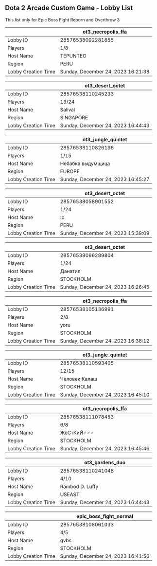 ## Dota 2 Arcade Custom Game - Lobby List

This list only for Epic Boss Fight Reborn and Overthrow 3

|  | ot3_necropolis_ffa |
| ------ | ------ |
| Lobby ID | 28576538092281855 |
| Players | 1/8 |
| Host Name | TEPUNTEO |
| Region | PERU |
| Lobby Creation Time | Sunday, December 24, 2023 16:21:38 |


|  | ot3_desert_octet |
| ------ | ------ |
| Lobby ID | 28576538110245233 |
| Players | 13/24 |
| Host Name | Salival |
| Region | SINGAPORE |
| Lobby Creation Time | Sunday, December 24, 2023 16:44:43 |


|  | ot3_jungle_quintet |
| ------ | ------ |
| Lobby ID | 28576538110826196 |
| Players | 1/15 |
| Host Name | Небабка выдумщицa |
| Region | EUROPE |
| Lobby Creation Time | Sunday, December 24, 2023 16:45:27 |


|  | ot3_desert_octet |
| ------ | ------ |
| Lobby ID | 28576538058901552 |
| Players | 1/24 |
| Host Name | :p |
| Region | PERU |
| Lobby Creation Time | Sunday, December 24, 2023 15:39:09 |


|  | ot3_desert_octet |
| ------ | ------ |
| Lobby ID | 28576538096289804 |
| Players | 1/24 |
| Host Name | Данатил |
| Region | STOCKHOLM |
| Lobby Creation Time | Sunday, December 24, 2023 16:26:45 |


|  | ot3_necropolis_ffa |
| ------ | ------ |
| Lobby ID | 28576538105136991 |
| Players | 2/8 |
| Host Name | yoru |
| Region | STOCKHOLM |
| Lobby Creation Time | Sunday, December 24, 2023 16:38:12 |


|  | ot3_jungle_quintet |
| ------ | ------ |
| Lobby ID | 28576538110593405 |
| Players | 12/15 |
| Host Name | Человек Калаш |
| Region | STOCKHOLM |
| Lobby Creation Time | Sunday, December 24, 2023 16:45:10 |


|  | ot3_necropolis_ffa |
| ------ | ------ |
| Lobby ID | 28576538111078453 |
| Players | 6/8 |
| Host Name | ЖёСтКиЙ♂♂♂ |
| Region | STOCKHOLM |
| Lobby Creation Time | Sunday, December 24, 2023 16:45:46 |


|  | ot3_gardens_duo |
| ------ | ------ |
| Lobby ID | 28576538110241048 |
| Players | 4/10 |
| Host Name | Rambod D. Luffy |
| Region | USEAST |
| Lobby Creation Time | Sunday, December 24, 2023 16:44:43 |


|  | epic_boss_fight_normal |
| ------ | ------ |
| Lobby ID | 28576538108061033 |
| Players | 4/5 |
| Host Name | gvbs |
| Region | STOCKHOLM |
| Lobby Creation Time | Sunday, December 24, 2023 16:41:56 |


